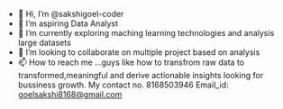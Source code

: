 - 👋 Hi, I’m @sakshigoel-coder
- 👀 I’m aspiring Data Analyst
- 🌱 I’m currently exploring maching learning technologies and analysis large datasets
- 💞️ I’m looking to collaborate on multiple project based on analysis
- 📫 How to reach me ...guys like how to transfrom raw data to transformed,meaningful and  derive actionable insights looking for bussiness growth.
My contact no. 8168503946
Email_id: goelsakshi8168@gmail.com

<!---
sakshigoel-coder/sakshigoel-coder is a ✨ special ✨ repository because its `README.md` (this file) appears on your GitHub profile.
You can click the Preview link to take a look at your changes.
--->
